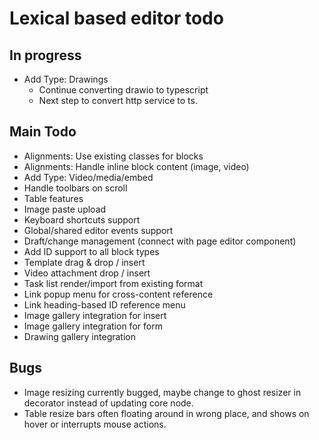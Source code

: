 # Lexical based editor todo

## In progress

- Add Type: Drawings
  - Continue converting drawio to typescript
  - Next step to convert http service to ts.

## Main Todo

- Alignments: Use existing classes for blocks
- Alignments: Handle inline block content (image, video)
- Add Type: Video/media/embed
- Handle toolbars on scroll
- Table features
- Image paste upload
- Keyboard shortcuts support
- Global/shared editor events support
- Draft/change management (connect with page editor component)
- Add ID support to all block types
- Template drag & drop / insert
- Video attachment drop / insert
- Task list render/import from existing format
- Link popup menu for cross-content reference
- Link heading-based ID reference menu
- Image gallery integration for insert
- Image gallery integration for form
- Drawing gallery integration

## Bugs

- Image resizing currently bugged, maybe change to ghost resizer in decorator instead of updating core node.
- Table resize bars often floating around in wrong place, and shows on hover or interrupts mouse actions.